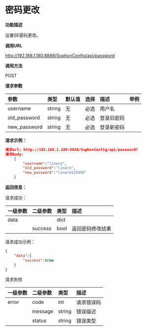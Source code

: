 # 密码更改 #

**功能描述**

设置SE密码更改。

**调用URL**

http://192.168.1.180:8888/SophonConfig/api/password

**调用方法**

POST

**请求参数**

| 参数         | 类型   | 默认值 | 选择 | 描述       | 举例 |
| :----------- | :----- | ------ | :--- | :--------- | ---- |
| username     | string | 无     | 必选 | 用户名     |      |
| old_password | string | 无     | 必选 | 登录旧密码 |      |
| new_password | string | 无     | 必选 | 登录新密码 |      |

**请求示例：**

```json
请求url: http://192.168.1.180:8888/SophonConfig/api/password?
请求body:
	{
        "username":"linaro",
        "old_password":"linaro",
        "new_password":"linaro123456"
    }
```

**返回信息：**

请求成功：

| 一级参数 | 二级参数 | 类型 | 描述             |
| :------- | :------- | :--- | :--------------- |
| data     |          | dict |                  |
|          | success  | bool | 返回密码修改结果 |

请求成功示例：

```json
{
    "data":{
        "success":true
    }
}
```

请求失败

| 一级参数 | 二级参数 | 类型   | 描述       |
| :------- | :------- | :----- | :--------- |
| error    | code     | int    | 请求错误码 |
|          | message  | string | 错误描述   |
|          | status   | string | 错误类型   |

​    
